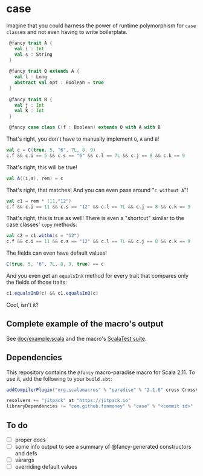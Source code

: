 # case

Imagine that you could harness the power of runtime polymorphism for `case class`es and not even having to write boilerplate. 

```scala
 @fancy trait A {
   val i : Int
   val s : String
 }
 
 @fancy trait Q extends A {
   val l : Long
   abstract val opt : Boolean = true
 }
 
 @fancy trait B {
   val j : Int
   val k : Int
 }

 @fancy case class C(f : Boolean) extends Q with A with B
```

That's right, you don't have to manually implement `Q`, `A` and `B`!

```scala
val c = C(true, 5, "6", 7L, 8, 9)
c.f && c.i == 5 && c.s == "6" && c.l == 7L && c.j == 8 && c.k == 9
```

That's right, this will be true!

```scala
val A((i,s), rem) = c
```

That's right, that matches! And you can even pass around "`c without A`"!

```scala
val c1 = rem * (11,"12")
c.f && c.i == 11 && c.s == "12" && c.l == 7L && c.j == 8 && c.k == 9
```

That's right, this is true as well! There is even a "shortcut" similar to the case classes' `copy` methods:

```scala
val c2 = c1.withA(s = "12")
c.f && c.i == 11 && c.s == "12" && c.l == 7L && c.j == 8 && c.k == 9
```

The fields can even have default values!

```scala
C(true, 5, "6", 7L, 8, 9, true) == c
```

And you even get an `equalsInX` method for every trait that compares only the fields of those traits:

```scala
c1.equalsInB(c) && c1.equalsInQ(c)
``` 

Cool, isn't it?


Complete example of the macro's output
--------------------------------------

See [doc/example.scala](doc/example.scala) and the macro's [ScalaTest suite](src/test/scala/com/fonmoney/fancycase/Test.scala).

Dependencies
------------

This repository contains the `@fancy` macro-paradise macro for Scala 2.11.
To use it, add the following to your `build.sbt`:

```scala
addCompilerPlugin("org.scalamacros" % "paradise" % "2.1.0" cross CrossVersion.full)

resolvers += "jitpack" at "https://jitpack.io"
libraryDependencies += "com.github.fonmoney" % "case" % "<commit id>"
```

To do
-----

- [ ] proper docs
- [ ] some info output to see a summary of @fancy-generated constructors and defs
- [ ] varargs
- [ ] overriding default values